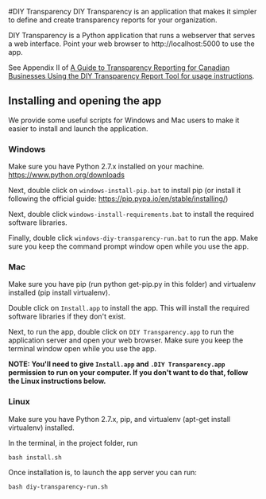 #DIY Transparency
DIY Transparency is an application that makes it simpler to define and create transparency reports for your organization.

DIY Transparency is a Python application that runs a webserver that serves a web interface. Point your web browser to http://localhost:5000 to use the app.

See Appendix II of [A Guide to Transparency Reporting for Canadian Businesses Using the DIY Transparency Report Tool for usage instructions](https://www.telecomtransparency.org/wp-content/uploads/2016/06/Transparency-Reporting-Tool-Documentation-1.0.pdf).

## Installing and opening the app
We provide some useful scripts for Windows and Mac users to make it easier to install and launch the application.

### Windows
Make sure you have Python 2.7.x installed on your machine. https://www.python.org/downloads

Next, double click on `windows-install-pip.bat` to install pip (or install it following the official guide: https://pip.pypa.io/en/stable/installing/)

Next, double click `windows-install-requirements.bat` to install the required software libraries.

Finally, double click `windows-diy-transparency-run.bat` to run the app. Make sure you keep the command prompt window open while you use the app.

### Mac
Make sure you have pip (run python get-pip.py in this folder) and virtualenv installed (pip install virtualenv).

Double click on `Install.app` to install the app. This will install the required software libraries if they don't exist. 

Next, to run the app, double click on `DIY Transparency.app` to run the application server and open your web browser. Make sure you keep the terminal window open while you use the app.

**NOTE: You'll need to give `Install.app` and `.DIY Transparency.app` permission to run on your computer. If you don't want to do that, follow the Linux instructions below.**

### Linux
Make sure you have Python 2.7.x, pip, and virtualenv (apt-get install virtualenv) installed.

In the terminal, in the project folder, run

	bash install.sh

Once installation is, to launch the app server you can run:

	bash diy-transparency-run.sh

